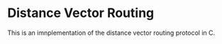 # Distance Vector Routing

This is an imnplementation of the distance vector routing protocol in C.
